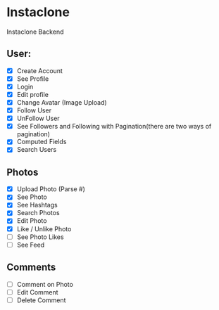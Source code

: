 # Instaclone

Instaclone Backend

## User:

- [x] Create Account
- [x] See Profile
- [x] Login
- [x] Edit profile
- [x] Change Avatar (Image Upload)
- [x] Follow User
- [x] UnFollow User
- [x] See Followers and Following with Pagination(there are two ways of pagination)
- [x] Computed Fields
- [x] Search Users

## Photos

- [x] Upload Photo (Parse #)
- [x] See Photo
- [x] See Hashtags
- [x] Search Photos
- [x] Edit Photo
- [x] Like / Unlike Photo
- [ ] See Photo Likes
- [ ] See Feed

## Comments

- [ ] Comment on Photo
- [ ] Edit Comment
- [ ] Delete Comment
